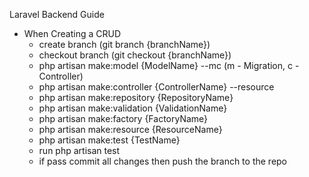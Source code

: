 Laravel Backend Guide

- When Creating a CRUD
  - create branch (git branch {branchName})
  - checkout branch (git checkout {branchName})
  - php artisan make:model {ModelName} --mc (m - Migration, c - Controller)
  - php artisan make:controller {ControllerName} --resource
  - php artisan make:repository {RepositoryName}
  - php artisan make:validation {ValidationName}
  - php artisan make:factory {FactoryName}
  - php artisan make:resource {ResourceName}
  - php artisan make:test {TestName}
  - run php artisan test
  - if pass commit all changes then push the branch to the repo
